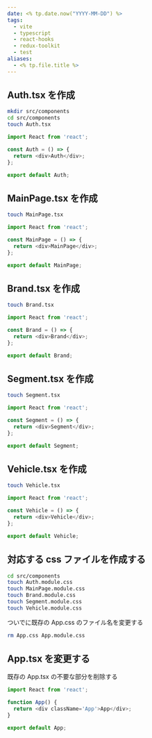 ```yaml
---
date: <% tp.date.now("YYYY-MM-DD") %>
tags:
  - vite
  - typescript
  - react-hooks
  - redux-toolkit
  - test
aliases:
  - <% tp.file.title %>
---
```


## Auth.tsx を作成

```bash
mkdir src/components
cd src/components
touch Auth.tsx
```

```ts
import React from 'react';

const Auth = () => {
  return <div>Auth</div>;
};

export default Auth;
```

## MainPage.tsx を作成

```bash
touch MainPage.tsx
```

```ts
import React from 'react';

const MainPage = () => {
  return <div>MainPage</div>;
};

export default MainPage;
```

## Brand.tsx を作成

```bash
touch Brand.tsx
```

```ts
import React from 'react';

const Brand = () => {
  return <div>Brand</div>;
};

export default Brand;
```

## Segment.tsx を作成

```bash
touch Segment.tsx
```

```ts
import React from 'react';

const Segment = () => {
  return <div>Segment</div>;
};

export default Segment;
```

## Vehicle.tsx を作成

```bash
touch Vehicle.tsx
```

```ts
import React from 'react';

const Vehicle = () => {
  return <div>Vehicle</div>;
};

export default Vehicle;
```

## 対応する css ファイルを作成する

```bash
cd src/components
touch Auth.module.css
touch MainPage.module.css
touch Brand.module.css
touch Segment.module.css
touch Vehicle.module.css
```

ついでに既存の App.css のファイル名を変更する

```bash
rm App.css App.module.css
```

## App.tsx を変更する

既存の App.tsx の不要な部分を削除する

```ts
import React from 'react';

function App() {
  return <div className='App'>App</div>;
}

export default App;
```

